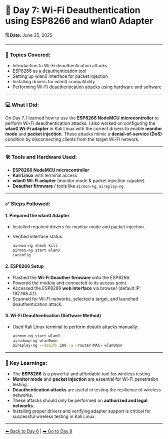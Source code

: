 # 🔖 Day 7: Wi-Fi Deauthentication using ESP8266 and wlan0 Adapter

**🗓️ Date:** June 25, 2025

---

### 🧠 Topics Covered:

* Introduction to Wi-Fi deauthentication attacks
* ESP8266 as a deauthentication tool
* Setting up wlan0 interface for packet injection
* Installing drivers for wlan0 compatibility
* Performing Wi-Fi deauthentication attacks using hardware and software

---

### 💻 What I Did:

On Day 7, I learned how to use the **ESP8266 NodeMCU microcontroller** to perform Wi-Fi deauthentication attacks. I also worked on configuring the **wlan0 Wi-Fi adapter** in Kali Linux with the correct drivers to enable **monitor mode** and **packet injection**. These attacks mimic a **denial-of-service (DoS)** condition by disconnecting clients from the target Wi-Fi network.

---

### 🛠️ Tools and Hardware Used:

* **ESP8266 NodeMCU microcontroller**
* **Kali Linux** with terminal access
* **wlan0 Wi-Fi adapter** (monitor mode & packet injection capable)
* **Deauther firmware** / tools like `airmon-ng`, `aireplay-ng`

---

### ✅ Steps Followed:

#### 1. **Prepared the wlan0 Adapter**

* Installed required drivers for monitor mode and packet injection.
* Verified interface status:

  ```bash
  airmon-ng check kill
  airmon-ng start wlan0
  iwconfig
  ```

#### 2. **ESP8266 Setup**

* Flashed the **Wi-Fi Deauther firmware** onto the ESP8266.
* Powered the module and connected to its access point.
* Accessed the ESP8266 **web interface** via browser (default IP: 192.168.4.1).
* Scanned for Wi-Fi networks, selected a target, and launched deauthentication attack.

#### 3. **Wi-Fi Deauthentication (Software Method)**

* Used Kali Linux terminal to perform deauth attacks manually:

  ```bash
  airmon-ng start wlan0
  airodump-ng wlan0mon
  aireplay-ng --deauth 100 -a <router-MAC> wlan0mon
  ```

---

### 🧠 Key Learnings:

* The **ESP8266** is a powerful and affordable tool for wireless testing.
* **Monitor mode** and **packet injection** are essential for Wi-Fi penetration testing.
* **Deauthentication attacks** are useful in testing the resilience of wireless networks.
* These attacks should only be performed on **authorized and legal networks**.
* Installing proper drivers and verifying adapter support is critical for successful wireless testing in Kali Linux.

---

[⬅️ Back to Day 6](Day6.md) | [➡️ Go to Day 8](Day8.md)
